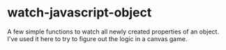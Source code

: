 watch-javascript-object
=======================

A few simple functions to watch all newly created properties of an object. I've used it here to try to figure out the logic in a canvas game.
